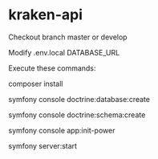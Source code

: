 # kraken-api

Checkout branch master or develop

Modify .env.local DATABASE_URL

Execute these commands:

  composer install
  
  symfony console doctrine:database:create
  
  symfony console doctrine:schema:create
  
  symfony console app:init-power
  
  symfony server:start
